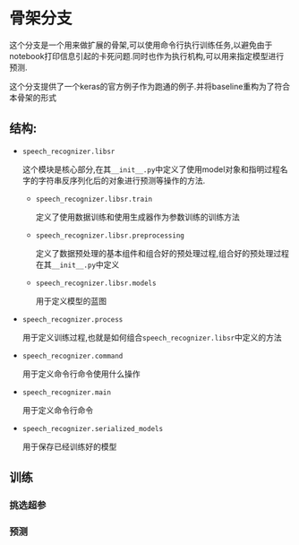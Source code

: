 # 骨架分支

这个分支是一个用来做扩展的骨架,可以使用命令行执行训练任务,以避免由于notebook打印信息引起的卡死问题.同时也作为执行机构,可以用来指定模型进行预测.

这个分支提供了一个keras的官方例子作为跑通的例子.并将baseline重构为了符合本骨架的形式

## 结构:

+ `speech_recognizer.libsr`

    这个模块是核心部分,在其`__init__.py`中定义了使用model对象和指明过程名字的字符串反序列化后的对象进行预测等操作的方法.

    + `speech_recognizer.libsr.train`

        定义了使用数据训练和使用生成器作为参数训练的训练方法

    + `speech_recognizer.libsr.preprocessing`

        定义了数据预处理的基本组件和组合好的预处理过程,组合好的预处理过程在其`__init__.py`中定义

    + `speech_recognizer.libsr.models`

        用于定义模型的蓝图

+ `speech_recognizer.process`

    用于定义训练过程,也就是如何组合`speech_recognizer.libsr`中定义的方法

+ `speech_recognizer.command`

    用于定义命令行命令使用什么操作

+ `speech_recognizer.main`

    用于定义命令行命令

+ `speech_recognizer.serialized_models`

    用于保存已经训练好的模型

## 训练


### 挑选超参


### 预测
